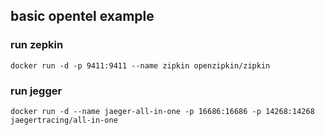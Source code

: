 ## basic opentel example


### run zepkin

```
docker run -d -p 9411:9411 --name zipkin openzipkin/zipkin

```

### run jegger

```
docker run -d --name jaeger-all-in-one -p 16686:16686 -p 14268:14268 jaegertracing/all-in-one

```